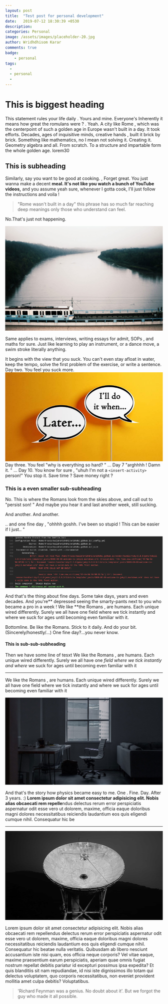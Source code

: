```yaml
---
layout: post
title:  "Test post for personal development"
date:   2019-07-12 18:30:39 +0530
description:
categories: Personal
image: /assets/images/placeholder-20.jpg
author: Wridhdhisom Karar
comments: true
badge:
    - personal
tags:
  - 
  - personal
  - 
---
```

# This is biggest heading

This statement rules your life daily . Yours and mine. Everyone's Inherently it means how great the romulans were ? . Yeah. A city like Rome , which was the centerpoint of such a golden age in Europe wasn't built in a day. It took efforts. Decades, ages of inquisitive minds, creative hands , built it brick by brick. Something like mathematics, no I mean not solving it. Creating it. Geometry algebra and all. From scratch. To  a structure and impartable form the whole golden age. 
lorem30

## This is subheading

Similarly, say you want to be good at cooking. , Forget great. You just wanna make a decent **meal.  It's not like you watch a bunch of YouTube videos,** and you assume yeah sure, whenever I gotta cook, I'll just follow the instructions and voila ! 

<blockquote>"Rome wasn't built in a day" this phrase has so much far reaching deep meanings only those who understand can feel.</blockquote>

No.That's just not happening.


![Placeholder](/assets/images/placeholder-21.jpg)


Same applies to exams, interviews, writing essays for admit, SOPs , and maths for sure. Just like learning to play an instrument, or a dance move, a swim stroke literally anything.

It begins with the view that you suck. You can't even stay afloat in water, keep the tempo, solve the first problem of the exercise, or write a sentence. 
Day two. You feel you suck more.
![Placeholder](/assets/images/2-Procrastinate/procrastinate.jpg)
Day three. You feel "why is everything so hard? "
...
Day 7 "arghhhh ! Damn it. "
...
Day 10. You know for sure , "uhuh I'm not a `<insert-activity>` person!" 
You stop it. Save time ? Save money right ? 

### This is a even smaller sub-subheading

No. This is where the Romans look from the skies above, and call out to "persist son! "  And maybe you hear it and last another week, still sucking. 

And another. And another. 

.. and one fine day , "ohhhh goshh. I've been so stupid ! This can be easier if I just.. "

![Placeholder](/assets/images/7-Travis_GHPages/travis_not&#32;built.png#full)

And that's the thing about fine days. Some take days, years and even decades. And you're** depressed seeing the smarty-pants next to you who became a pro in a week !  We like **the Romans , are humans. Each unique wired differently. Surely we all have one field where we tick instantly and where we suck for ages until becoming even familiar with it. 

Bottomline. Be like the Romans. 
Stick to it daily. 
And do your bit. 
(Sincerely/honestly/...)
One fine day?...you never know. 

#### This is sub-sub-subheading

Then  we have some line of tesxt
We like the Romans , are humans. Each unique wired differently. Surely we all have one *field where we tick instantly and where* we suck for ages until becoming even familiar with it

---

We like the Romans , are humans. Each unique wired differently. Surely we all have one field where we tick instantly and where we suck for ages until becoming even familiar with it

![Placeholder](/assets/images/placeholder-22.jpg)

And that's the story how physics became easy to me. One . Fine. Day. After 3 years. :) **Lorem ipsum dolor sit amet consectetur adipisicing elit. Nobis alias obcaecati rem repelle**ndus delectus rerum error perspiciatis aspernatur odit esse vero ut dolorem, maxime, officia eaque doloribus magni dolores necessitatibus reiciendis laudantium eos quis eligendi cumque nihil. Consequatur hic be

---

![Placeholder](/assets/images/placeholder-30.jpg#full)

Lorem ipsum dolor sit amet consectetur adipisicing elit. Nobis alias obcaecati rem repellendus delectus rerum error perspiciatis aspernatur odit esse vero ut dolorem, maxime, officia eaque doloribus magni dolores necessitatibus reiciendis laudantium eos quis eligendi cumque nihil. Consequatur hic beatae nulla veritatis. Quibusdam ab libero nesciunt accusantium iste nisi quam, eos officia neque corporis? Vel vitae eaque, maxime praesentium earum perspiciatis, aperiam quae omnis fugiat nostrum repellat debitis pariatur id excepturi possimus ipsa expedita? Et quis blanditiis sit nam repudiandae, id nisi iste dignissimos illo totam qui delectus voluptatem, quo corporis necessitatibus, non eveniet provident mollitia amet culpa debitis? Voluptatibus.

> 'Richard Feynman was a genius. No doubt about it'. But we forgot the guy who made it all possible.
